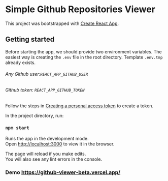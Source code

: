 # Simple Github Repositories Viewer

This project was bootstrapped with [Create React App](https://github.com/facebook/create-react-app).

## Getting started
Before starting the app, we should provide two environment variables. The easiest way is creating the `.env` file in the root directory. Template `.env.tmp` already exists.

###### Any Github user:`REACT_APP_GITHUB_USER`

###### Github token: `REACT_APP_GITHUB_TOKEN`

Follow the steps in [Creating a personal access token](https://docs.github.com/en/github/authenticating-to-github/keeping-your-account-and-data-secure/creating-a-personal-access-token) to create a token.


In the project directory, run:

### `npm start`

Runs the app in the development mode.\
Open [http://localhost:3000](http://localhost:3000) to view it in the browser.

The page will reload if you make edits.\
You will also see any lint errors in the console.

### Demo https://github-viewer-beta.vercel.app/
